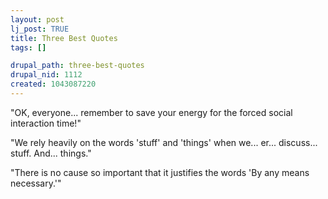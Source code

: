 ```yaml
--- 
layout: post
lj_post: TRUE
title: Three Best Quotes
tags: []

drupal_path: three-best-quotes
drupal_nid: 1112
created: 1043087220
---
```

"OK, everyone... remember to save your energy for the forced social interaction time!"

"We rely heavily on the words 'stuff' and 'things' when we... er... discuss... stuff. And... things."

"There is no cause so important that it justifies the words 'By any means necessary.'"
